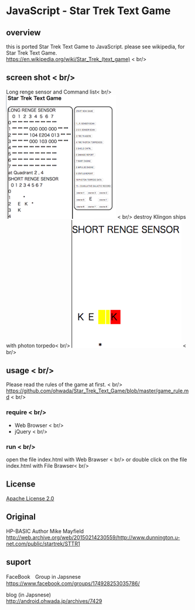# JavaScript - Star Trek Text Game

## overview
this is ported Star Trek Text Game to JavaScript.
please see wikipedia, for Star Trek Text Game. <br/>
https://en.wikipedia.org/wiki/Star_Trek_(text_game) < br/>

## screen shot < br/>

Long renge sensor and Command list< br/>
<img src="https://github.com/ohwada/Star_Trek_Text_Game/blob/master/javascript/docs/screenshot_javascript.png" width="300" />  < br/>
destroy Klingon ships with photon torpedo< br/>
<img src="https://github.com/ohwada/Star_Trek_Text_Game/blob/master/javascript/docs/screenshot_js_torpedo.png" width="300" />  < br/>

## usage < br/>
Please read the rules of the game at first.  < br/>
https://github.com/ohwada/Star_Trek_Text_Game/blob/master/game_rule.md < br/>

### require < br/>
- Web Browser < br/>
- jQuery < br/>

### run < br/>
open the file index.html with Web Brawser < br/>
or double click on the file index.html with File Brawser< br/>

## License 
[Apache License 2.0](https://www.apache.org/licenses/LICENSE-2.0)

## Original
HP-BASIC Author Mike Mayfield
http://web.archive.org/web/20150214230559/http://www.dunnington.u-net.com/public/startrek/STTR1

## suport <br/>
FaceBook　Group in Japsnese <br/>
https://www.facebook.com/groups/174928253035786/

blog (in Japsnese) <br/>
http://android.ohwada.jp/archives/7429 <br/>
